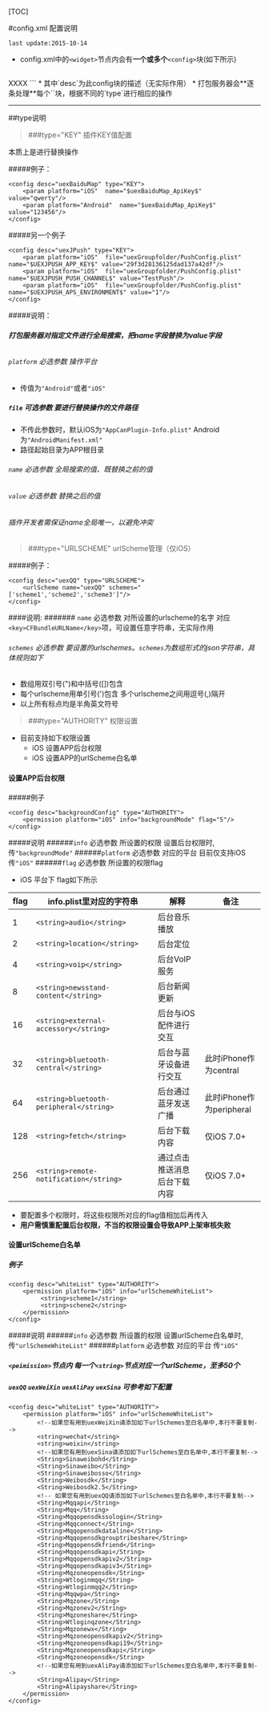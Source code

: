 [TOC]

#config.xml 配置说明

`last update:2015-10-14`


* config.xml中的`<widget>`节点内会有**一个或多个**`<config>`块(如下所示)

	```
<config desc="" type="">
	XXXX
</config>
	```
* 其中`desc`为此config块的描述（无实际作用）
* 打包服务器会**逐条处理**每个`<config>`块，根据不同的`type`进行相应的操作



***

##type说明



>###type="KEY" 插件KEY值配置

本质上是进行替换操作


#####例子：

```
<config desc="uexBaiduMap" type="KEY">
	<param platform="iOS"  name="$uexBaiduMap_ApiKey$" value="qwerty"/>
	<param platform="Android"  name="$uexBaiduMap_ApiKey$" value="123456"/>
</config>
```
#####另一个例子

```
<config desc="uexJPush" type="KEY">
    <param platform="iOS"  file="uexGroupfolder/PushConfig.plist" name="$UEXJPUSH_APP_KEY$" value="29f3d28136125dad137a42df"/>
    <param platform="iOS"  file="uexGroupfolder/PushConfig.plist" name="$UEXJPUSH_PUSH_CHANNEL$" value="TestPush"/>
    <param platform="iOS"  file="uexGroupfolder/PushConfig.plist" name="$UEXJPUSH_APS_ENVIRONMENT$" value="1"/>
</config>
```
#####说明：

###### **打包服务器对指定文件进行全局搜索，把name字段替换为value字段**
###### `platform` 必选参数 操作平台
* 传值为`"Android"`或者`"iOS"`

##### `file` 可选参数 要进行替换操作的文件路径
* 不传此参数时，默认iOS为`"AppCanPlugin-Info.plist"` Android 为`"AndroidManifest.xml"`
* 路径起始目录为APP根目录

###### `name` 必选参数 全局搜索的值、既替换之前的值
###### `value` 必选参数 替换之后的值
###### 插件开发者需保证name全局唯一，以避免冲突

>###type="URLSCHEME" urlScheme管理（仅iOS）


#####例子：

```
<config desc="uexQQ" type="URLSCHEME">
	<urlScheme name="uexQQ" schemes="['scheme1','scheme2','scheme3']"/>
</config>
```
####说明:
####### `name` 必选参数 对所设置的urlscheme的名字 对应`<key>CFBundleURLName</key>`项，可设置任意字符串，无实际作用
###### `schemes` 必选参数 要设置的urlschemes。`schemes`为数组形式的json字符串，具体规则如下
* 数组用双引号(")和中括号([])包含 
* 每个urlscheme用单引号(')包含 多个urlscheme之间用逗号(,)隔开
* 以上所有标点均是半角英文符号


>###type="AUTHORITY" 权限设置
* 目前支持如下权限设置
	* iOS 设置APP后台权限
	* iOS 设置APP的urlScheme白名单

#### 设置APP后台权限
#####例子

```
<config desc="backgroundConfig" type="AUTHORITY">
	<permission platform="iOS" info="backgroundMode" flag="5"/>
</config>
```
#####说明
######`info` 必选参数 所设置的权限 设置后台权限时,传`"backgroundMode"`
######`platform` 必选参数 对应的平台 目前仅支持iOS 传`"iOS"`
######`flag` 必选参数 所设置的权限flag 
* iOS 平台下 flag如下所示  

|flag|info.plist里对应的字符串|解释|备注|
|---|---|---|---|
1|`<string>audio</string>`|后台音乐播放|
2|`<string>location</string>`|后台定位
4|`<string>voip</string>`|后台VoIP服务
8|`<string>newsstand-content</string>`|后台新闻更新
16|`<string>external-accessory</string>`|后台与iOS配件进行交互
32|`<string>bluetooth-central</string>`|后台与蓝牙设备进行交互|此时iPhone作为central
64|`<string>bluetooth-peripheral</string>`|后台通过蓝牙发送广播|此时iPhone作为peripheral
128|`<string>fetch</string>`|后台下载内容|仅iOS 7.0+
256|`<string>remote-notification</string>`|通过点击推送消息后台下载内容|仅iOS 7.0+

* 要配置多个权限时，将这些权限所对应的flag值相加后再传入
* **用户需慎重配置后台权限，不当的权限设置会导致APP上架审核失败**

#### 设置urlScheme白名单

##### 例子

```
<config desc="whiteList" type="AUTHORITY">
    <permission platform="iOS" info="urlSchemeWhiteList">
         <string>scheme1</string>
         <string>schene2</string>
    </permission>
</config>
```

#####说明
######`info` 必选参数 所设置的权限 设置urlScheme白名单时,传`"urlSchemeWhiteList"`
######`platform` 必选参数 对应的平台 传`"iOS"`
##### `<peimission>`节点内 每一个`<string>`节点对应一个urlScheme，至多50个

##### `uexQQ` `uexWeiXin` `uexAliPay` `uexSina` 可参考如下配置

```
<config desc="whiteList" type="AUTHORITY">
    <permission platform="iOS" info="urlSchemeWhiteList">
        <!--如果您有用到uexWeiXin请添加如下urlSchemes至白名单中,本行不要复制-->
        <string>wechat</string>
        <string>weixin</string>
        <!--如果您有用到uexSina请添加如下urlSchemes至白名单中,本行不要复制-->
        <String>Sinaweibohd</String>
        <String>Sinaweibo</String>
        <String>Sinaweibosso</String>
        <String>Weibosdk</String>
        <String>Weibosdk2.5</String>
        <!-- 如果您有用到uexQQ请添加如下urlSchemes至白名单中,本行不要复制-->
        <String>Mqqapi</String>
        <String>Mqq</String>
        <String>Mqqopensdkssologin</String>
        <String>Mqqconnect</String>
        <String>Mqqopensdkdataline</String>
        <String>Mqqopensdkgrouptribeshare</String>
        <String>Mqqopensdkfriend</String>
        <String>Mqqopensdkapi</String>
        <String>Mqqopensdkapiv2</String>
        <String>Mqqopensdkapiv3</String>
        <String>Mqzoneopensdk</String>
        <String>Wtloginmqq</String>
        <String>Wtloginmqq2</String>
        <String>Mqqwpa</String>
        <String>Mqzone</String>
        <String>Mqzonev2</String>
        <String>Mqzoneshare</String>
        <String>Wtloginqzone</String>
        <String>Mqzonewx</String>
        <String>Mqzoneopensdkapiv2</String>
        <String>Mqzoneopensdkapi19</String>
        <String>Mqzoneopensdkapi</String>
        <String>Mqzoneopensdk</String>
        <!--如果您有用到uexAliPay请添加如下urlSchemes至白名单中,本行不要复制-->
        <String>Alipay</String>
        <String>Alipayshare</String>
    </permission>
</config>
```